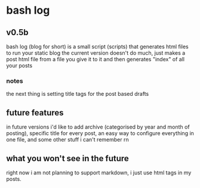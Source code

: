 # bash log
## v0.5b
bash log (blog for short) is a small script (scripts) that generates html files to run your static blog
the current version doesn't do much, just makes a post html file from a file you give it to it and then generates "index" of all your posts

### notes
the next thing is setting title tags for the post based drafts

## future features
in future versions i'd like to add archive (categorised by year and month of posting), specific title for every post, an easy way to configure everything in one file, and some other stuff i can't remember rn

## what you won't see in the future
right now i am not planning to support markdown, i just use html tags in my posts.
